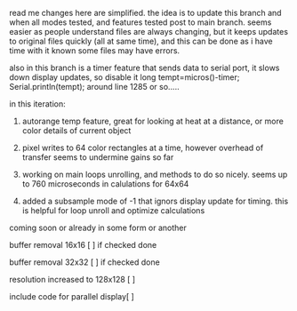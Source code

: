 read me changes here are simplified. the idea is to update this branch and when all modes tested, and features tested post to main branch. seems easier as people understand files are always changing, but it keeps updates to original files quickly (all at same time), and this can be done as i have time with it known some files may have errors.


also in this branch is a timer feature that sends data to serial port, it slows down display updates, so disable it
long tempt=micros()-timer;
Serial.println(tempt);
around line 1285 or so.....



in this iteration:

1) autorange temp feature, great for looking at heat at a distance, or more color details of current object
2) pixel writes to 64 color rectangles at a time, however overhead of transfer seems to undermine gains so far
3) working on main loops unrolling, and methods to do so nicely. seems up to 760 microseconds in calulations for 64x64

4) added a subsample mode of -1 that ignors display update for timing. this is helpful for loop unroll and optimize calculations


coming soon or already in some form or another

buffer removal 16x16 [ ] if checked done

buffer removal 32x32 [ ] if checked done

resolution increased to 128x128 [ ]

include code for parallel display[ ]



